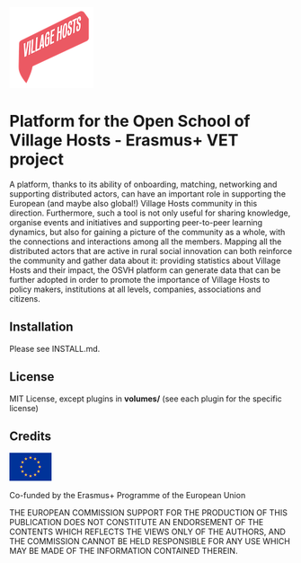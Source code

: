 ![OSVH_Platform](IMG/villagehosts_logo.png)

# Platform for the Open School of Village Hosts - Erasmus+ VET project

A platform, thanks to its ability of onboarding, matching, networking and supporting distributed actors, can have an important role in supporting the European (and maybe also global!) Village Hosts community in this direction. Furthermore, such a tool is not only useful for sharing knowledge, organise events and initiatives and supporting peer-to-peer learning dynamics, but also for gaining a picture of the community as a whole, with the connections and interactions among all the members. Mapping all the distributed actors that are active in rural social innovation can both reinforce the community and gather data about it: providing statistics about Village Hosts and their impact, the OSVH platform can generate data that can be further adopted in order to promote the importance of Village Hosts to policy makers, institutions at all levels, companies, associations and citizens.

## Installation

Please see INSTALL.md.

## License

MIT License, except plugins in **volumes/** (see each plugin for the specific license)

## Credits

![EU Flag](IMG/normal-reproduction-low-resolution.jpg)

Co-funded by the Erasmus+ Programme of the European Union

THE EUROPEAN COMMISSION SUPPORT FOR THE PRODUCTION OF THIS PUBLICATION DOES NOT CONSTITUTE AN ENDORSEMENT OF THE CONTENTS WHICH REFLECTS THE VIEWS ONLY OF THE AUTHORS, AND THE COMMISSION CANNOT BE HELD RESPONSIBLE FOR ANY USE WHICH MAY BE MADE OF THE INFORMATION CONTAINED THEREIN.
